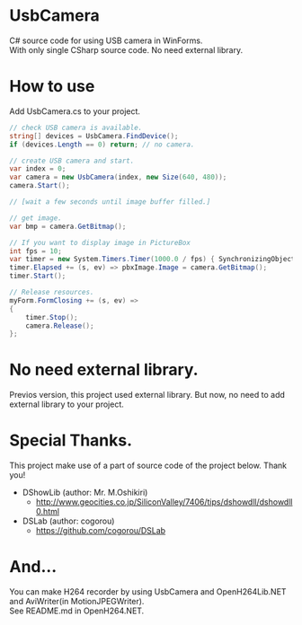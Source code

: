 # UsbCamera
C# source code for using USB camera in WinForms.  
With only single CSharp source code. No need external library.

# How to use
Add UsbCamera.cs to your project.    
```C#
// check USB camera is available.
string[] devices = UsbCamera.FindDevice();
if (devices.Length == 0) return; // no camera.

// create USB camera and start.
var index = 0;
var camera = new UsbCamera(index, new Size(640, 480));
camera.Start();

// [wait a few seconds until image buffer filled.]

// get image.
var bmp = camera.GetBitmap();

// If you want to display image in PictureBox
int fps = 10;
var timer = new System.Timers.Timer(1000.0 / fps) { SynchronizingObject = this };
timer.Elapsed += (s, ev) => pbxImage.Image = camera.GetBitmap();
timer.Start();

// Release resources.
myForm.FormClosing += (s, ev) =>
{
    timer.Stop();
    camera.Release();
};
```

# No need external library.
Previos version, this project used external library.
But now, no need to add external library to your project.

# Special Thanks.
This project make use of a part of source code of the project below. Thank you!   
* DShowLib (author: Mr. M.Oshikiri)  
    - http://www.geocities.co.jp/SiliconValley/7406/tips/dshowdll/dshowdll0.html  
* DSLab (author: cogorou)  
    - https://github.com/cogorou/DSLab

# And...
You can make H264 recorder by using UsbCamera and OpenH264Lib.NET and AviWriter(in MotionJPEGWriter).  
See README.md in OpenH264.NET.
